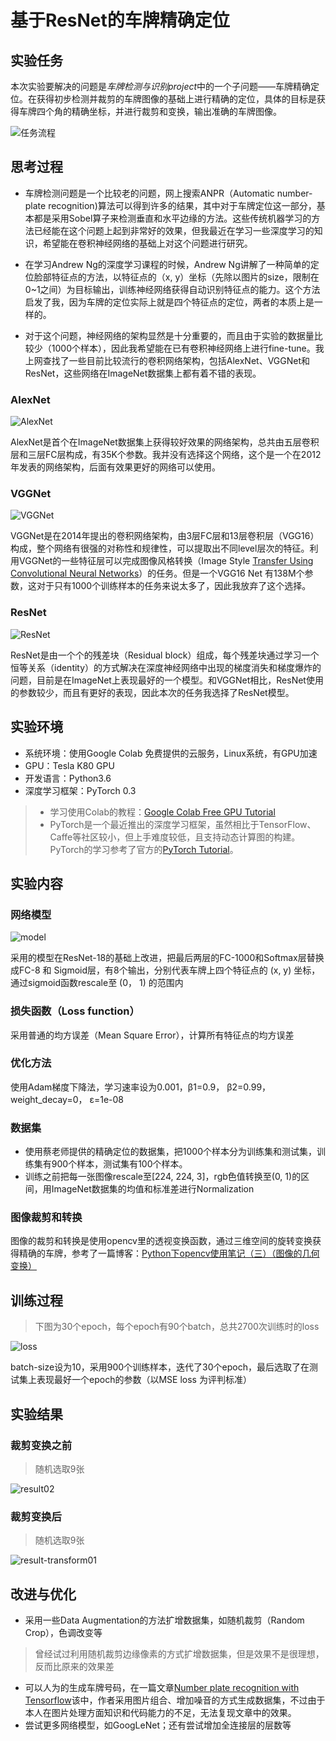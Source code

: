 # 基于ResNet的车牌精确定位

## 实验任务

本次实验要解决的问题是*车牌检测与识别project*中的一个子问题——车牌精确定位。在获得初步检测并裁剪的车牌图像的基础上进行精确的定位，具体的目标是获得车牌四个角的精确坐标，并进行裁剪和变换，输出准确的车牌图像。

![任务流程](./pic/任务流程.png)

## 思考过程

- 车牌检测问题是一个比较老的问题，网上搜索ANPR（Automatic number-plate recognition)算法可以得到许多的结果，其中对于车牌定位这一部分，基本都是采用Sobel算子来检测垂直和水平边缘的方法。这些传统机器学习的方法已经能在这个问题上起到非常好的效果，但我最近在学习一些深度学习的知识，希望能在卷积神经网络的基础上对这个问题进行研究。

- 在学习Andrew Ng的深度学习课程的时候，Andrew Ng讲解了一种简单的定位脸部特征点的方法，以特征点的（x, y）坐标（先除以图片的size，限制在0~1之间）为目标输出，训练神经网络获得自动识别特征点的能力。这个方法启发了我，因为车牌的定位实际上就是四个特征点的定位，两者的本质上是一样的。

- 对于这个问题，神经网络的架构显然是十分重要的，而且由于实验的数据量比较少（1000个样本），因此我希望能在已有卷积神经网络上进行fine-tune。我上网查找了一些目前比较流行的卷积网络架构，包括AlexNet、VGGNet和ResNet，这些网络在ImageNet数据集上都有着不错的表现。

### AlexNet

![AlexNet](./pic/AlexNet.png)

AlexNet是首个在ImageNet数据集上获得较好效果的网络架构，总共由五层卷积层和三层FC层构成，有35K个参数。我并没有选择这个网络，这个是一个在2012年发表的网络架构，后面有效果更好的网络可以使用。

### VGGNet

![VGGNet](./pic/VGGNet.png)

VGGNet是在2014年提出的卷积网络架构，由3层FC层和13层卷积层（VGG16）构成，整个网络有很强的对称性和规律性，可以提取出不同level层次的特征。利用VGGNet的一些特征层可以完成图像风格转换（Image Style [Transfer Using Convolutional Neural Networks](https://www.cv-foundation.org/openaccess/content_cvpr_2016/papers/Gatys_Image_Style_Transfer_CVPR_2016_paper.pdf)）的任务。但是一个VGG16 Net 有138M个参数，这对于只有1000个训练样本的任务来说太多了，因此我放弃了这个选择。

### ResNet

![ResNet](./pic/ResNet.png)

ResNet是由一个个的残差块（Residual block）组成，每个残差块通过学习一个恒等关系（identity）的方式解决在深度神经网络中出现的梯度消失和梯度爆炸的问题，目前是在ImageNet上表现最好的一个模型。和VGGNet相比，ResNet使用的参数较少，而且有更好的表现，因此本次的任务我选择了ResNet模型。

## 实验环境

- 系统环境：使用Google Colab 免费提供的云服务，Linux系统，有GPU加速
- GPU：Tesla K80 GPU
- 开发语言：Python3.6
- 深度学习框架：PyTorch 0.3
> - 学习使用Colab的教程：[Google Colab Free GPU Tutorial](https://medium.com/deep-learning-turkey/google-colab-free-gpu-tutorial-e113627b9f5d)
> - PyTorch是一个最近推出的深度学习框架，虽然相比于TensorFlow、Caffe等社区较小，但上手难度较低，且支持动态计算图的构建。PyTorch的学习参考了官方的[PyTorch Tutorial](http://pytorch.org/tutorials/)。

## 实验内容
### 网络模型

![model](./pic/model.png)

采用的模型在ResNet-18的基础上改进，把最后两层的FC-1000和Softmax层替换成FC-8 和 Sigmoid层，有8个输出，分别代表车牌上四个特征点的 (x, y) 坐标，通过sigmoid函数rescale至 (0， 1) 的范围内

### 损失函数（Loss function）

采用普通的均方误差（Mean Square Error），计算所有特征点的均方误差

### 优化方法

使用Adam梯度下降法，学习速率设为0.001，β1=0.9， β2=0.99，weight_decay=0， ε=1e-08

### 数据集

- 使用蔡老师提供的精确定位的数据集，把1000个样本分为训练集和测试集，训练集有900个样本，测试集有100个样本。
- 训练之前把每一张图像rescale至[224, 224, 3]，rgb色值转换至(0, 1)的区间，用ImageNet数据集的均值和标准差进行Normalization

### 图像裁剪和转换

图像的裁剪和转换是使用opencv里的透视变换函数，通过三维空间的旋转变换获得精确的车牌，参考了一篇博客：[Python下opencv使用笔记（三）（图像的几何变换）](http://blog.csdn.net/on2way/article/details/46801063)

## 训练过程

> 下图为30个epoch，每个epoch有90个batch，总共2700次训练时的loss

![loss](./pic/loss.png)

batch-size设为10，采用900个训练样本，迭代了30个epoch，最后选取了在测试集上表现最好一个epoch的参数（以MSE loss 为评判标准）

## 实验结果

### 裁剪变换之前

> 随机选取9张

![result02](./pic/result02.png)

### 裁剪变换后

> 随机选取9张

![result-transform01](./pic/result-transform01.png)

## 改进与优化

- 采用一些Data Augmentation的方法扩增数据集，如随机裁剪（Random Crop），色调改变等
> 曾经试过利用随机裁剪边缘像素的方式扩增数据集，但是效果不是很理想，反而比原来的效果差
- 可以人为的生成车牌号码，在一篇文章[Number plate recognition with Tensorflow](https://matthewearl.github.io/2016/05/06/cnn-anpr/)该中，作者采用图片组合、增加噪音的方式生成数据集，不过由于本人在图片处理方面知识和代码能力的不足，无法复现文章中的效果。
- 尝试更多网络模型，如GoogLeNet；还有尝试增加全连接层的层数等
